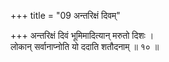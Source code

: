 +++
title = "09 अन्तरिक्षं दिवम्"

+++
अन्तरिक्षं दिवं भूमिमादित्यान् मरुतो दिशः ।  
लोकान् सर्वानाप्नोति यो ददाति शतौदनाम् ॥ १० ॥